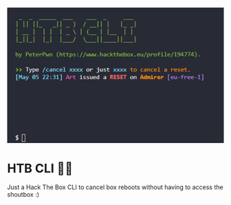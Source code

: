 <p align="center">
  <img src="img.PNG">
</p>

# HTB CLI 🧙‍♂️

Just a Hack The Box CLI to cancel box reboots without having to access the shoutbox :)